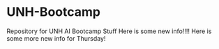 # UNH-Bootcamp
Repository for UNH AI Bootcamp Stuff
Here is some new info!!!!
Here is some more new info for Thursday!
